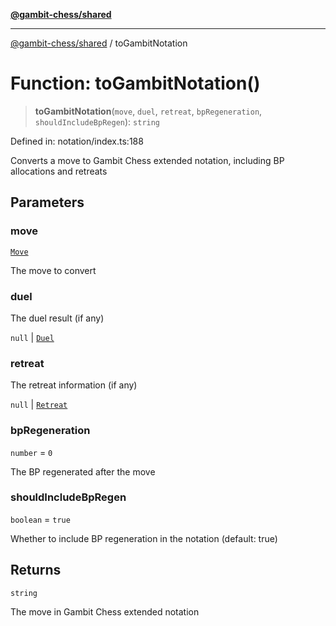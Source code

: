 [**@gambit-chess/shared**](../README.md)

***

[@gambit-chess/shared](../globals.md) / toGambitNotation

# Function: toGambitNotation()

> **toGambitNotation**(`move`, `duel`, `retreat`, `bpRegeneration`, `shouldIncludeBpRegen`): `string`

Defined in: notation/index.ts:188

Converts a move to Gambit Chess extended notation, including BP allocations and retreats

## Parameters

### move

[`Move`](../interfaces/Move.md)

The move to convert

### duel

The duel result (if any)

`null` | [`Duel`](../interfaces/Duel.md)

### retreat

The retreat information (if any)

`null` | [`Retreat`](../interfaces/Retreat.md)

### bpRegeneration

`number` = `0`

The BP regenerated after the move

### shouldIncludeBpRegen

`boolean` = `true`

Whether to include BP regeneration in the notation (default: true)

## Returns

`string`

The move in Gambit Chess extended notation
